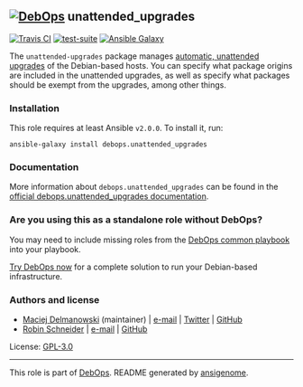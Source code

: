 ## [![DebOps](https://debops.org/images/debops-small.png)](https://debops.org) unattended_upgrades

<!-- This file was generated by Ansigenome. Do not edit this file directly but
     instead have a look at the files in the ./meta/ directory. -->

[![Travis CI](https://img.shields.io/travis/debops/ansible-unattended_upgrades.svg?style=flat)](https://travis-ci.org/debops/ansible-unattended_upgrades)
[![test-suite](https://img.shields.io/badge/test--suite-ansible--unattended__upgrades-blue.svg?style=flat)](https://github.com/debops/test-suite/tree/master/ansible-unattended_upgrades/)
[![Ansible Galaxy](https://img.shields.io/badge/galaxy-debops.unattended_upgrades-660198.svg?style=flat)](https://galaxy.ansible.com/debops/unattended_upgrades/)


The `unattended-upgrades` package manages [automatic, unattended upgrades](https://wiki.debian.org/UnattendedUpgrades)
of the Debian-based hosts. You can specify what package origins are
included in the unattended upgrades, as well as specify what packages
should be exempt from the upgrades, among other things.

### Installation

This role requires at least Ansible `v2.0.0`. To install it, run:

```Shell
ansible-galaxy install debops.unattended_upgrades
```

### Documentation

More information about `debops.unattended_upgrades` can be found in the
[official debops.unattended_upgrades documentation](https://docs.debops.org/en/latest/ansible/roles/ansible-unattended_upgrades/docs/).



### Are you using this as a standalone role without DebOps?

You may need to include missing roles from the [DebOps common
playbook](https://github.com/debops/debops-playbooks/blob/master/playbooks/common.yml)
into your playbook.

[Try DebOps now](https://debops.org/) for a complete solution to run your Debian-based infrastructure.





### Authors and license

- [Maciej Delmanowski](https://docs.debops.org/en/latest/debops-keyring/docs/entities.html#debops-keyring-entity-drybjed) (maintainer) | [e-mail](mailto:drybjed@gmail.com) | [Twitter](https://twitter.com/drybjed) | [GitHub](https://github.com/drybjed)
- [Robin Schneider](https://docs.debops.org/en/latest/debops-keyring/docs/entities.html#debops-keyring-entity-ypid) | [e-mail](mailto:ypid@riseup.net) | [GitHub](https://github.com/ypid)

License: [GPL-3.0](https://tldrlegal.com/license/gnu-general-public-license-v3-%28gpl-3%29)

***

This role is part of [DebOps](https://debops.org/). README generated by [ansigenome](https://github.com/nickjj/ansigenome/).
